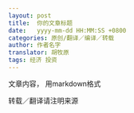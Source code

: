 ```yaml
---
layout: post
title:  你的文章标题
date:   yyyy-mm-dd HH:MM:SS +0800
categories: 原创/翻译／编译／转载
author: 作者名字
translator: 胡牧原
tags: 经济 投资
---
```


文章内容， 用markdown格式

转载／翻译请注明来源
